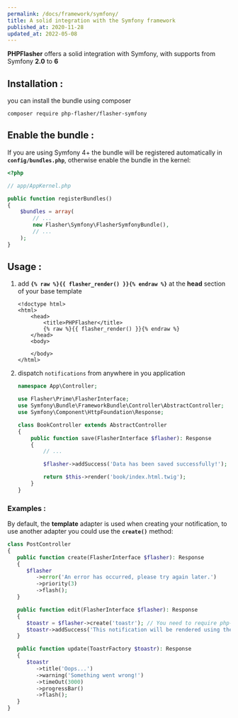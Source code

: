 ```yaml
---
permalink: /docs/framework/symfony/
title: A solid integration with the Symfony framework
published_at: 2020-11-28
updated_at: 2022-05-08
---
```


**<span class="text-indigo-900">PHP<span class="text-indigo-500">Flasher</span></span>** offers a solid integration with Symfony, with supports from Symfony **2.0** to **6**

## Installation :

you can install the bundle using composer

<pre class="snippet"><code>composer require php-flasher/flasher-symfony</code></pre>

## Enable the bundle :

If you are using Symfony 4+ the bundle will be registered automatically in **`config/bundles.php`**, otherwise enable the bundle in the kernel:

```php
<?php

// app/AppKernel.php

public function registerBundles()
{
    $bundles = array(
        // ...
        new Flasher\Symfony\FlasherSymfonyBundle(),
        // ...
    );
}
```

## Usage :

1. add __`{% raw %}{{ flasher_render() }}{% endraw %}`__  at the **head** section of your base template
    ```twig
    <!doctype html>
    <html>
        <head>
            <title>PHPFlasher</title>
            {% raw %}{{ flasher_render() }}{% endraw %}
        </head>
        <body>

        </body>
    </html>
    ```

2. dispatch `notifications` from anywhere in you application
    ```php
    namespace App\Controller;

    use Flasher\Prime\FlasherInterface;
    use Symfony\Bundle\FrameworkBundle\Controller\AbstractController;
    use Symfony\Component\HttpFoundation\Response;

    class BookController extends AbstractController
    {
        public function save(FlasherInterface $flasher): Response
        {
            // ...

            $flasher->addSuccess('Data has been saved successfully!');

            return $this->render('book/index.html.twig');
        }
    }
    ```

### Examples :

By default, the **template** adapter is used when creating your notification,
to use another adapter you could use the **`create()`** method:

```php
class PostController
{
   public function create(FlasherInterface $flasher): Response
   {
      $flasher
         ->error('An error has occurred, please try again later.')
         ->priority(3)
         ->flash();
   }

   public function edit(FlasherInterface $flasher): Response
   {
      $toastr = $flasher->create('toastr'); // You need to require php-flasher/flasher-toastr-symfony
      $toastr->addSuccess('This notification will be rendered using the toastr adapter');
   }

   public function update(ToastrFactory $toastr): Response
   {
      $toastr
         ->title('Oops...')
         ->warning('Something went wrong!')
         ->timeOut(3000)
         ->progressBar()
         ->flash();
   }
}
```
